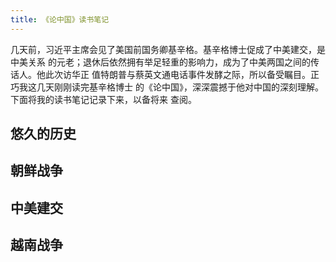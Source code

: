 ```yaml
---
title: 《论中国》读书笔记
---
```


几天前，习近平主席会见了美国前国务卿基辛格。基辛格博士促成了中美建交，是中美关系
的元老；退休后依然拥有举足轻重的影响力，成为了中美两国之间的传话人。他此次访华正
值特朗普与蔡英文通电话事件发酵之际，所以备受瞩目。正巧我这几天刚刚读完基辛格博士
的《论中国》，深深震撼于他对中国的深刻理解。下面将我的读书笔记记录下来，以备将来
查阅。

<!--more-->

## 悠久的历史

## 朝鲜战争

## 中美建交

## 越南战争

 
 
